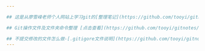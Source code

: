 ```yaml
---

## 这是从廖雪峰老师个人网站上学习git的[整理笔记](https://github.com/tooyi/gitnotes/blob/master/gitNotes.md)

## Git操作文件及文件夹命令整理 [点击查看](https://github.com/tooyi/gitnotes/blob/master/gitNotes_file.md)

## 不提交修改的文件怎么做-[.gitigore文件说明](https://github.com/tooyi/gitnotes/blob/master/gitigonre.md)
---
```


>>>>>>

